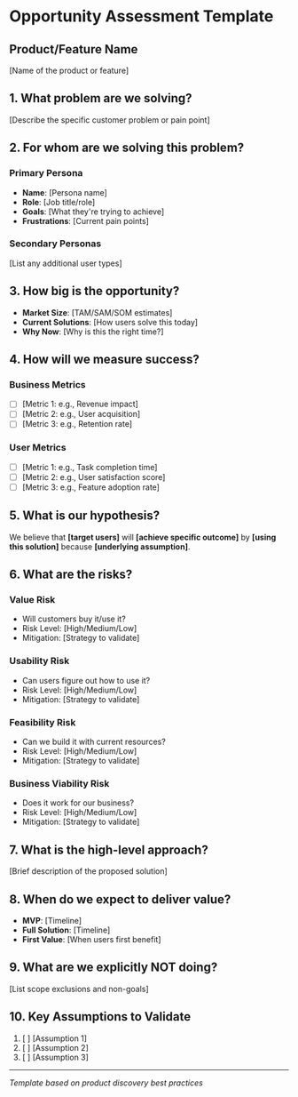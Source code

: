 # Opportunity Assessment Template

## Product/Feature Name
[Name of the product or feature]

## 1. What problem are we solving?
[Describe the specific customer problem or pain point]

## 2. For whom are we solving this problem?
### Primary Persona
- **Name**: [Persona name]
- **Role**: [Job title/role]
- **Goals**: [What they're trying to achieve]
- **Frustrations**: [Current pain points]

### Secondary Personas
[List any additional user types]

## 3. How big is the opportunity?
- **Market Size**: [TAM/SAM/SOM estimates]
- **Current Solutions**: [How users solve this today]
- **Why Now**: [Why is this the right time?]

## 4. How will we measure success?
### Business Metrics
- [ ] [Metric 1: e.g., Revenue impact]
- [ ] [Metric 2: e.g., User acquisition]
- [ ] [Metric 3: e.g., Retention rate]

### User Metrics
- [ ] [Metric 1: e.g., Task completion time]
- [ ] [Metric 2: e.g., User satisfaction score]
- [ ] [Metric 3: e.g., Feature adoption rate]

## 5. What is our hypothesis?
We believe that **[target users]** will **[achieve specific outcome]** by **[using this solution]** because **[underlying assumption]**.

## 6. What are the risks?
### Value Risk
- Will customers buy it/use it?
- Risk Level: [High/Medium/Low]
- Mitigation: [Strategy to validate]

### Usability Risk
- Can users figure out how to use it?
- Risk Level: [High/Medium/Low]
- Mitigation: [Strategy to validate]

### Feasibility Risk
- Can we build it with current resources?
- Risk Level: [High/Medium/Low]
- Mitigation: [Strategy to validate]

### Business Viability Risk
- Does it work for our business?
- Risk Level: [High/Medium/Low]
- Mitigation: [Strategy to validate]

## 7. What is the high-level approach?
[Brief description of the proposed solution]

## 8. When do we expect to deliver value?
- **MVP**: [Timeline]
- **Full Solution**: [Timeline]
- **First Value**: [When users first benefit]

## 9. What are we explicitly NOT doing?
[List scope exclusions and non-goals]

## 10. Key Assumptions to Validate
1. [ ] [Assumption 1]
2. [ ] [Assumption 2]
3. [ ] [Assumption 3]

---
*Template based on product discovery best practices*
